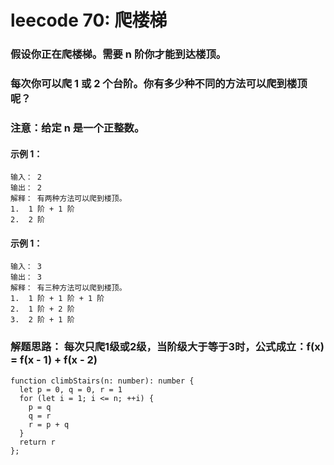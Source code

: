 # leecode 70: 爬楼梯
### 假设你正在爬楼梯。需要 n 阶你才能到达楼顶。
### 每次你可以爬 1 或 2 个台阶。你有多少种不同的方法可以爬到楼顶呢？
### 注意：给定 n 是一个正整数。
#### 示例 1：
```
输入： 2
输出： 2
解释： 有两种方法可以爬到楼顶。
1.  1 阶 + 1 阶
2.  2 阶
```
#### 示例 1：
```
输入： 3
输出： 3
解释： 有三种方法可以爬到楼顶。
1.  1 阶 + 1 阶 + 1 阶
2.  1 阶 + 2 阶
3.  2 阶 + 1 阶
```
### 解题思路： 每次只爬1级或2级，当阶级大于等于3时，公式成立：f(x) = f(x - 1) + f(x - 2)
```
function climbStairs(n: number): number {
  let p = 0, q = 0, r = 1
  for (let i = 1; i <= n; ++i) {
    p = q
    q = r
    r = p + q
  }
  return r
};
```
